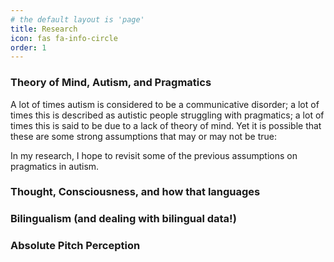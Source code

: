 ```yaml
---
# the default layout is 'page'
title: Research 
icon: fas fa-info-circle
order: 1
---
```


### Theory of Mind, Autism, and Pragmatics 
A lot of times autism is considered to be a communicative disorder; a lot of times this is described as autistic people struggling with pragmatics; a lot of times this is said to be due to a lack of theory of mind. Yet it is possible that these are some strong assumptions that may or may not be true: 

In my research, I hope to revisit some of the previous assumptions on pragmatics in autism. 

### Thought, Consciousness, and how that languages 

### Bilingualism (and dealing with bilingual data!) 

### Absolute Pitch Perception  